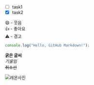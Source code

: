 
- [ ] task1
- [x] task2  

:smile: - 웃음  
:thumbsup: - 좋아요  
:warning: - 경고  

``` javascript
console.log("Hello, GitHub Markdown!");
```  


**굵은 글씨**  
*기울임*  
~~취소선~~  

![레몬사진]([https://example.com/image.jpg](https://newswave25.com/wp-content/uploads/2021/12/Screenshot-2021-12-08-113111.png)https://newswave25.com/wp-content/uploads/2021/12/Screenshot-2021-12-08-113111.png)



